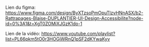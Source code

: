 Lien du figma:
https://www.figma.com/design/ByXTzsoPmOpuTlzvHNnASX/b2-Rattrapages-Blaise-DUPLANTIER-UI-Design-Accessibilite?node-id=0%3A1&t=XgT0ZOMiXJGzK1do-1

Lien de la vidéo:
https://www.youtube.com/playlist?list=PL66pkm5tO0r3HOGjWRnQ1pSF2dKYwaKyv
